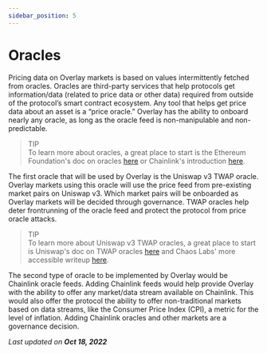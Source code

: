 ```yaml
---
sidebar_position: 5
---
```


# Oracles

Pricing data on Overlay markets is based on values intermittently fetched from oracles. Oracles are third-party services that help protocols get information/data (related to price data or other data) required from outside of the protocol’s smart contract ecosystem. Any tool that helps get price data about an asset is a “price oracle.” Overlay has the ability to onboard nearly any oracle, as long as the oracle feed is non-manipulable and non-predictable. 


> TIP   
> To learn more about oracles, a great place to start is the Ethereum Foundation's doc on oracles [here](https://ethereum.org/en/developers/docs/oracles/) or Chainlink's introduction [here](https://chain.link/education/blockchain-oracles).


The first oracle that will be used by Overlay is the Uniswap v3 TWAP oracle. Overlay markets using this oracle will use the price feed from pre-existing market pairs on Uniswap v3. Which market pairs will be onboarded as Overlay markets will be decided through governance.  TWAP oracles help deter frontrunning of the oracle feed and protect the protocol from price oracle attacks.


> TIP    
> To learn more about Uniswap v3 TWAP oracles, a great place to start is Uniswap's doc on TWAP oracles [here](https://ethereum.org/en/developers/docs/oracles/) and Chaos Labs' more accessible writeup [here](https://chaoslabs.xyz/posts/chaos-labs-uniswap-v3-twap-deep-dive-pt-1).


The second type of oracle to be implemented by Overlay would be Chainlink oracle feeds. Adding Chainlink feeds would help provide Overlay with the ability to offer any market/data stream available on Chainlink. This would also offer the protocol the ability to offer non-traditional markets based on data streams, like the Consumer Price Index (CPI), a metric for the level of inflation. Adding Chainlink oracles and other markets are a governance decision. 

<p style={{textAlign: 'right'}}>
<em>Last updated on <strong>Oct 18, 2022</strong></em></p>
